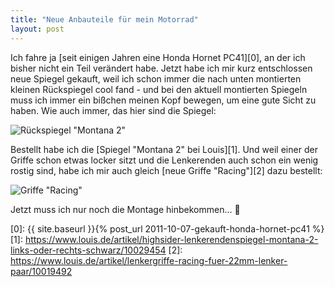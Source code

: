 ```yaml
---
title: "Neue Anbauteile für mein Motorrad"
layout: post
---
```


Ich fahre ja [seit einigen Jahren eine Honda Hornet PC41][0], an der ich bisher nicht ein Teil verändert 
habe. Jetzt habe ich mir kurz entschlossen neue Spiegel gekauft, weil ich schon immer die nach unten 
montierten kleinen Rückspiegel cool fand - und bei den aktuell montierten Spiegeln muss ich immer ein bißchen
meinen Kopf bewegen, um eine gute Sicht zu haben. Wie auch immer, das hier sind die Spiegel:

![Rückspiegel "Montana 2"](https://i.imgur.com/e5eUOaL.jpg)

Bestellt habe ich die [Spiegel "Montana 2" bei Louis][1]. Und weil einer der Griffe schon etwas locker sitzt 
und die Lenkerenden auch schon ein wenig rostig sind, habe ich mir auch gleich [neue Griffe "Racing"][2] 
dazu bestellt:

![Griffe "Racing"](https://i.imgur.com/Qn3RTEe.jpg)

Jetzt muss ich nur noch die Montage hinbekommen... 🤔

[0]: {{ site.baseurl }}{% post_url 2011-10-07-gekauft-honda-hornet-pc41 %}
[1]: https://www.louis.de/artikel/highsider-lenkerendenspiegel-montana-2-links-oder-rechts-schwarz/10029454
[2]: https://www.louis.de/artikel/lenkergriffe-racing-fuer-22mm-lenker-paar/10019492

